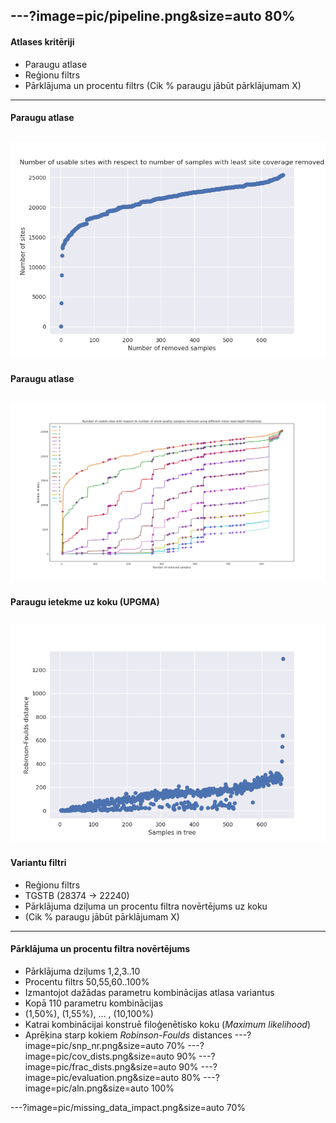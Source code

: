 
---?image=pic/pipeline.png&size=auto 80%
---
#### Atlases kritēriji
 * Paraugu atlase
 * Reģionu filtrs
 * Pārklājuma un procentu filtrs (Cik % paraugu jābūt pārklājumam X)

---
#### Paraugu atlase
![samples](pic/VCF_site_statistics_old.png)
---
#### Paraugu atlase
![samples](pic/VCF_site_statistics_cov1_10.png)
---
#### Paraugu ietekme uz koku (UPGMA)
![testing](pic/tree_dists.png)
---
#### Variantu filtri
* Reģionu filtrs
 * TGSTB (28374 -> 22240)
* Pārklājuma dziļuma un procentu filtra novērtējums uz koku
 * (Cik % paraugu jābūt pārklājumam X)
---
#### Pārklājuma un procentu filtra novērtējums
* Pārklājuma dziļums 1,2,3..10
* Procentu filtrs 50,55,60..100%
* Izmantojot dažādas parametru kombinācijas atlasa variantus
 * Kopā 110 parametru kombinācijas 
 * (1,50%), (1,55%), ... , (10,100%)
* Katrai kombinācijai konstruē filoģenētisko koku (*Maximum likelihood*)
* Aprēķina starp kokiem *Robinson-Foulds* distances
---?image=pic/snp_nr.png&size=auto 70%
---?image=pic/cov_dists.png&size=auto 90%
---?image=pic/frac_dists.png&size=auto 90%
---?image=pic/evaluation.png&size=auto 80%
---?image=pic/aln.png&size=auto 100%

---?image=pic/missing_data_impact.png&size=auto 70%

